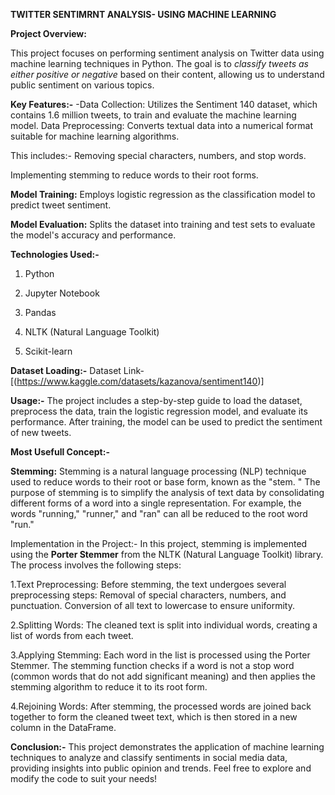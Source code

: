 **TWITTER SENTIMRNT ANALYSIS- USING MACHINE LEARNING**


**Project Overview:**

This project focuses on performing sentiment analysis on Twitter data using machine learning techniques in Python. The goal is to *classify tweets as either positive or negative* based on their content, allowing us to understand public sentiment on various topics.

**Key Features:-**
-Data Collection: Utilizes the Sentiment 140 dataset, which contains 1.6 million tweets, to train and evaluate the machine learning model.
Data Preprocessing: Converts textual data into a numerical format suitable for machine learning algorithms. 

This includes:-
Removing special characters, numbers, and stop words.

Implementing stemming to reduce words to their root forms.


**Model Training:** Employs logistic regression as the classification model to predict tweet sentiment.


**Model Evaluation:** Splits the dataset into training and test sets to evaluate the model's accuracy and performance.

**Technologies Used:-**

1. Python

2. Jupyter Notebook

3. Pandas

4. NLTK (Natural Language Toolkit)

5. Scikit-learn

**Dataset Loading:-**
Dataset Link- [(https://www.kaggle.com/datasets/kazanova/sentiment140)]


**Usage:-**
The project includes a step-by-step guide to load the dataset, preprocess the data, train the logistic regression model, and evaluate its performance.
After training, the model can be used to predict the sentiment of new tweets.

**Most Usefull Concept:-** 

**Stemming:** Stemming is a natural language processing (NLP) technique used to reduce words to their root or base form, known as the "stem.
 " The purpose of stemming is to simplify the analysis of text data by consolidating different forms of a word into a single representation. 
 For example, the words "running," "runner," and "ran" can all be reduced to the root word "run."
 
 
 Implementation in the Project:-
 In this project, stemming is implemented using the **Porter Stemmer** from the NLTK (Natural Language Toolkit) library. The process involves the following steps:

1.Text Preprocessing: Before stemming, the text undergoes several preprocessing steps:
Removal of special characters, numbers, and punctuation.
Conversion of all text to lowercase to ensure uniformity. 

2.Splitting Words: The cleaned text is split into individual words, creating a list of words from each tweet.

3.Applying Stemming: Each word in the list is processed using the Porter Stemmer. The stemming function checks if a word is not a stop word (common words that do not add significant meaning)
and then applies the stemming algorithm to reduce it to its root form.

4.Rejoining Words: After stemming, the processed words are joined back together to form the cleaned tweet text, which is then stored in a new column in the DataFrame.
 

**Conclusion:-**
This project demonstrates the application of machine learning techniques to analyze and classify sentiments in social media data, providing insights into public opinion and trends. Feel free to explore and modify the code to suit your needs!
